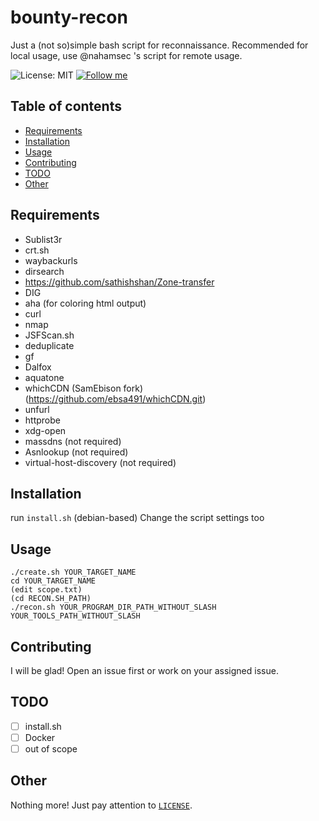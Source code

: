 # bounty-recon
Just a (not so)simple bash script for reconnaissance. Recommended for local usage, use @nahamsec 's script for remote usage.

![License: MIT](https://img.shields.io/badge/License-MIT-red)
[![Follow me](https://img.shields.io/github/followers/ebsa491?label=Follow%20me&style=social)](https://github.com/ebsa491)

## Table of contents
* [Requirements](#requirements)
* [Installation](#installation)
* [Usage](#usage)
* [Contributing](#contributing)
* [TODO](#todo)
* [Other](#other)

## Requirements
* Sublist3r
* crt.sh
* waybackurls
* dirsearch
* https://github.com/sathishshan/Zone-transfer
* DIG
* aha (for coloring html output)
* curl
* nmap
* JSFScan.sh
* deduplicate
* gf
* Dalfox
* aquatone
* whichCDN (SamEbison fork) (https://github.com/ebsa491/whichCDN.git)
* unfurl
* httprobe
* xdg-open
* massdns (not required)
* Asnlookup (not required)
* virtual-host-discovery (not required)

## Installation

run `install.sh` (debian-based)
Change the script settings too

## Usage

```shell
./create.sh YOUR_TARGET_NAME
cd YOUR_TARGET_NAME
(edit scope.txt)
(cd RECON.SH_PATH)
./recon.sh YOUR_PROGRAM_DIR_PATH_WITHOUT_SLASH YOUR_TOOLS_PATH_WITHOUT_SLASH
```

## Contributing

I will be glad! Open an issue first or work on your assigned issue.

## TODO

- [ ] install.sh
- [ ] Docker
- [ ] out of scope

## Other

Nothing more! Just pay attention to [`LICENSE`](./LICENSE).
